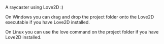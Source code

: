 A raycaster using Love2D :)

On Windows you can drag and drop the project folder onto the Love2D executable if you have Love2D installed.

On Linux you can use the love command on the project folder if you have Love2D installed.
